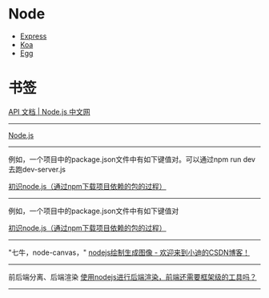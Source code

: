 # Node

- [Express](https://expressjs.com/zh-cn/)
- [Koa](https://koa.bootcss.com/#introduction)
- [Egg](https://eggjs.org/zh-cn/intro/)

# 书签
[API 文档 | Node.js 中文网](http://nodejs.cn/api/)

---

[Node.js](https://nodejs.org/en/)

---

例如，一个项目中的package.json文件中有如下键值对。可以通过npm run dev 去跑dev-server.js

[初识node.js（通过npm下载项目依赖的包的过程）](https://www.cnblogs.com/xihuanniya/p/9985489.html)

---

例如，一个项目中的package.json文件中有如下键值对

[初识node.js（通过npm下载项目依赖的包的过程）](https://www.cnblogs.com/xihuanniya/p/9985489.html)

---

"七牛，node-canvas，"
[nodejs绘制生成图像 - 欢迎来到小迪的CSDN博客！](https://blog.csdn.net/u014374031/article/details/80234645)

---

前后端分离、后端渲染
[使用nodejs进行后端渲染，前端还需要框架级的工具吗？](http://www.imooc.com/wenda/detail/419892)

---

